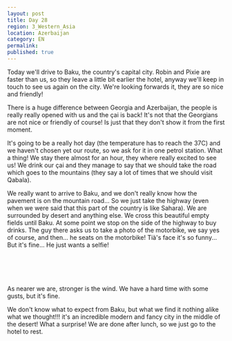 ```yaml
---
layout: post
title: Day 28
region: 3_Western_Asia
location: Azerbaijan
category: EN
permalink:
published: true
---
```


Today we'll drive to Baku, the country's capital city. Robin and Pixie are faster than us, so they leave a little bit earlier the hotel, anyway we'll keep in touch to see us again on the city. We're looking forwards it, they are so nice and friendly!

There is a huge difference between Georgia and Azerbaijan, the people is really really opened with us and the çai is back! It's not that the Georgians are not nice or friendly of course! Is just that they don't show it from the first moment.

It's going to be a really hot day (the temperature has to reach the 37C) and we haven't chosen yet our route, so we ask for it in one petrol station. What a thing! We stay there almost for an hour, they where really excited to see us! We drink our çai and they manage to say that we should take the road which goes to the mountains (they say a lot of times that we should visit Qabala).

We really want to arrive to Baku, and we don't really know how the pavement is on the mountain road... So we just take the highway (even when we were said that this part of the country is like Sahara). We are surrounded by desert and anything else. We cross this beautiful empty fields until Baku. At some point we stop on the side of the highway to buy drinks. The guy there asks us to take a photo of the motorbike, we say yes of course, and then... he seats on the motorbike! Tià's face it's so funny... But it's fine... He just wants a selfie!

<p><a
href="https://lh3.googleusercontent.com/ZAq3dPTtGcNTNBJKtRnp7f6-JHDI6brg4v_OWBo5mV6qFA0vMpcgBvMGWCmP1Wlz9JY6rYbQbYTGMCsAw0lv9rUfTxlJvbhqbzxBn4bh810sJuZ6JsnVgjIvJYsAJ0xAIi8LcRygyrbmB_Or5oInl2VQXdfGIlycAnNHKcI2DFfFwzEanX7WfERbHm3I5rVoUF7kAu_S9_mf8X0TAOOZyGsvuSxz6Yf91Me5EGMWVjN_WkdTJv_4iysBDh1mwfRsBfQXcdNTRzwwoF9kXNvjOKWOuzWJlmmTWzTDieNIhVGBCo4xmHQuONBFlYOq9WKhJYaOwNyUllAnUXXxNWRFrgbnY1Fn95vg6LF7XAszBvO5TrByjEYvvHqBHU2jzFva8FgfXxBhYArxXCHUgFaw6_wb-8L2O9mh4dD0zn6vojN3LucBowRjaLofNVHoj7LRnkghRVLRBWYz_GPaPGp7PTl1q6g6KTVqrQb92VfQVHyiy3DnIBEpFMhU0Vd4rR_rzNFyjyUIRqAgm5eHhaFQdskFCIq0hWfaaKBl2BTdTtK-aiJo1tkZarcXo1vQipgAdBlcHSCtJqQTi8wG_oCgKsh2aW1GKX4Vz4rNMMYfFtZspV92w3Si8xxjKFQECv_lQoacq779WNUidkxu-qreTsW0gSJccuTF6Q=w1059-h794-no"><img 
src="https://lh3.googleusercontent.com/ZAq3dPTtGcNTNBJKtRnp7f6-JHDI6brg4v_OWBo5mV6qFA0vMpcgBvMGWCmP1Wlz9JY6rYbQbYTGMCsAw0lv9rUfTxlJvbhqbzxBn4bh810sJuZ6JsnVgjIvJYsAJ0xAIi8LcRygyrbmB_Or5oInl2VQXdfGIlycAnNHKcI2DFfFwzEanX7WfERbHm3I5rVoUF7kAu_S9_mf8X0TAOOZyGsvuSxz6Yf91Me5EGMWVjN_WkdTJv_4iysBDh1mwfRsBfQXcdNTRzwwoF9kXNvjOKWOuzWJlmmTWzTDieNIhVGBCo4xmHQuONBFlYOq9WKhJYaOwNyUllAnUXXxNWRFrgbnY1Fn95vg6LF7XAszBvO5TrByjEYvvHqBHU2jzFva8FgfXxBhYArxXCHUgFaw6_wb-8L2O9mh4dD0zn6vojN3LucBowRjaLofNVHoj7LRnkghRVLRBWYz_GPaPGp7PTl1q6g6KTVqrQb92VfQVHyiy3DnIBEpFMhU0Vd4rR_rzNFyjyUIRqAgm5eHhaFQdskFCIq0hWfaaKBl2BTdTtK-aiJo1tkZarcXo1vQipgAdBlcHSCtJqQTi8wG_oCgKsh2aW1GKX4Vz4rNMMYfFtZspV92w3Si8xxjKFQECv_lQoacq779WNUidkxu-qreTsW0gSJccuTF6Q=w1059-h794-no" class="oversize" alt=""></a></p>

<p><a
href="https://lh3.googleusercontent.com/zlW-arhm4ryTNaPzu6nkPr2BNO7Ds2RwK_uD3CjFqmn2THX7947J6Bcsiskrq8cZMsaR7WZWHjrP7SUjFOhVkRXw-q9PPvhC9XVbo78ZCJtnhyYkO3jT8nVVGVGhqXC0wAeZZc0BWceqq1HVwRo1LBDwIbshRXP72Um9ObsosjGKiopVp1G5r8WVZy6djGx6YHmUvvsB-p12P1bnYDVCvTbMO5kkqfelCfzh8jWzOXoRlU5pWP3mpGRyETf7ACaOsD683BjtX1lKjcBGi09pM-6qJ7TRJprT5gTC8kCEXcyGCiDl4Fb0CmdXtm993qTJ6DqGv2ntNEShpku6rkmq1kiWZAYCD31RtpkD4W1osm4GcCqilTUMWfUOF_xVl69Nfo-jt68OhbZM4Ir0lReJnGYGef4RtVNTRAda0-xLyusGqZLq1BeacSDYynyY4NiyQm3YHZKRIgrgAlbME6CEUK0w-cMH2xw-4JLnY3mJ8AVuZ3zONuX3A39DC83YxS6yfR9FyEreyOS8n8jO2cuHsuDsGnDigl7hcylS9olOopeDj--fzyRvW-BxQhtrlb7DM3ZBc5QiJo4l7BMxjGeqAezKAgJi2pJHnk5RJ1WATFnJmMKD3AFq2rNjB4mowtTsQaNfBRG18Z_xws_qxpEe_QudbCXk4a43JQ=w1059-h794-no"><img 
src="https://lh3.googleusercontent.com/zlW-arhm4ryTNaPzu6nkPr2BNO7Ds2RwK_uD3CjFqmn2THX7947J6Bcsiskrq8cZMsaR7WZWHjrP7SUjFOhVkRXw-q9PPvhC9XVbo78ZCJtnhyYkO3jT8nVVGVGhqXC0wAeZZc0BWceqq1HVwRo1LBDwIbshRXP72Um9ObsosjGKiopVp1G5r8WVZy6djGx6YHmUvvsB-p12P1bnYDVCvTbMO5kkqfelCfzh8jWzOXoRlU5pWP3mpGRyETf7ACaOsD683BjtX1lKjcBGi09pM-6qJ7TRJprT5gTC8kCEXcyGCiDl4Fb0CmdXtm993qTJ6DqGv2ntNEShpku6rkmq1kiWZAYCD31RtpkD4W1osm4GcCqilTUMWfUOF_xVl69Nfo-jt68OhbZM4Ir0lReJnGYGef4RtVNTRAda0-xLyusGqZLq1BeacSDYynyY4NiyQm3YHZKRIgrgAlbME6CEUK0w-cMH2xw-4JLnY3mJ8AVuZ3zONuX3A39DC83YxS6yfR9FyEreyOS8n8jO2cuHsuDsGnDigl7hcylS9olOopeDj--fzyRvW-BxQhtrlb7DM3ZBc5QiJo4l7BMxjGeqAezKAgJi2pJHnk5RJ1WATFnJmMKD3AFq2rNjB4mowtTsQaNfBRG18Z_xws_qxpEe_QudbCXk4a43JQ=w1059-h794-no" class="oversize" alt=""></a></p>

<p><a
href="https://lh3.googleusercontent.com/kcXvUk7RUQLgYXMbb-BDBpkZk_fScvm-g2GtxicHWgTYxbiHwtTUyZtE-9Ipv_kt50to9zSwx6z0TaRLUOTNtJe_ZVwlHRVmkGd9mUQiQr1qlxFLvkAcerqqUu7Xac3tVA5ID-UxroDXQ7guXcH44vOfGKCx6XLP4BWRH3qI_4yGDfQE5xhuJaUX9pxvKEU1gnAODQm9jGkaZbHxhxhPFfk1R2fKmyUHN2TgO0p4KCXZLPMnKGTDQMwQOCi6MtN7fI2UIitTZR3cM8gcLn8BRsIv5bujMoHpVxoT9zh2jU223d2-eIgEVirZBmdpYtTJKR6XphnkYWB_Z-51aqiBhmPs1Gc8sCh_J_xAmFhyMoaEda-p8JUmI5cioVtlBLSCYw9e2BeTJL24D_e3DbReYjK2cF2ssL9S23F4uy72WvhCDMNF238wNG6zKMgGFmh9aWmdJkR9wR8v31T5HG3to29YUpEeQVXO9Xwle1qmwHyhtKMsi5F-4vBPnCVwFrA1Z2URze96kb2mrEg9iza6ARNtKpGamhN6TY8L0UB8M1g4hDDeG6CArdOjbii14ZhDql_w-9TeHiDYm5kr4UCMP0pKXrQSH43iBVV8uGgOG3x3-pxTKmCS3DoxOe5fmHwR3HzAe8-oXmfSFScmNl7nuZDeKXE5Yn7TgA=w845-h634-no"><img 
src="https://lh3.googleusercontent.com/kcXvUk7RUQLgYXMbb-BDBpkZk_fScvm-g2GtxicHWgTYxbiHwtTUyZtE-9Ipv_kt50to9zSwx6z0TaRLUOTNtJe_ZVwlHRVmkGd9mUQiQr1qlxFLvkAcerqqUu7Xac3tVA5ID-UxroDXQ7guXcH44vOfGKCx6XLP4BWRH3qI_4yGDfQE5xhuJaUX9pxvKEU1gnAODQm9jGkaZbHxhxhPFfk1R2fKmyUHN2TgO0p4KCXZLPMnKGTDQMwQOCi6MtN7fI2UIitTZR3cM8gcLn8BRsIv5bujMoHpVxoT9zh2jU223d2-eIgEVirZBmdpYtTJKR6XphnkYWB_Z-51aqiBhmPs1Gc8sCh_J_xAmFhyMoaEda-p8JUmI5cioVtlBLSCYw9e2BeTJL24D_e3DbReYjK2cF2ssL9S23F4uy72WvhCDMNF238wNG6zKMgGFmh9aWmdJkR9wR8v31T5HG3to29YUpEeQVXO9Xwle1qmwHyhtKMsi5F-4vBPnCVwFrA1Z2URze96kb2mrEg9iza6ARNtKpGamhN6TY8L0UB8M1g4hDDeG6CArdOjbii14ZhDql_w-9TeHiDYm5kr4UCMP0pKXrQSH43iBVV8uGgOG3x3-pxTKmCS3DoxOe5fmHwR3HzAe8-oXmfSFScmNl7nuZDeKXE5Yn7TgA=w845-h634-no" class="oversize" alt=""></a></p>

<p><a
href="https://lh3.googleusercontent.com/HJ2IbgW6ZmL3YaUEtGlWxtzwkSB-J2Z9cLhNo2s8tpSIL3dUQegFi5A34xA1Ff-rBz_hfgobxCna4vuq8Trp148TVv67taEfx7qI9IVBcGbUNedJ3pzcB1x1_X6Q1lRvWSD0vXBrWhRraoUJXxdfzUJzMt-szZ-sFcSura0nXdMuCX_3KcLvj4pPWLP-MJto6TaOnakxf6Mc8BwVP6zoi-tWY2De7d9l_UAtotYkAWgRoeePFCzc9sPUSamcBXSJ9TsIUbzWwWFYNFtCbhBAU5J2z2QHvGj523oqsAkdbRWSSdr3A-f6muk3RuDVxxAc5Bh1D5y1Wd0BpgJwnDyPXlQDwOFiNI0zVukpa52M8TDghY8sudDW_BH9Gj4sMqeiQ3DkEtcrDoE-HwbQo8s7nQLEFlBpvFAcl5_bPnoYaqTEqaYrUruSGWPfHmMwcoDkZgMMU1mG7GUvBEW8jv1t1jhB7dqzBzKHaotn7r6gzFawgww3LTjZQdo_ajPG4DBxalwfdRSNHzn_7lrtVIy2WkiPmzo91HCOfIok1AOertE_pvn4vcH_9Sw3aCQcCjj_7tn5REFCJ41IQTqRXaHoWRreN8A16pGpXCUkbgmylSd6Gy-8bOaSjYUqjpNakhPkDWGBxSK-EKdwXSJHJYGi9GGSL1-hDb6Ezg=w1059-h794-no"><img 
src="https://lh3.googleusercontent.com/HJ2IbgW6ZmL3YaUEtGlWxtzwkSB-J2Z9cLhNo2s8tpSIL3dUQegFi5A34xA1Ff-rBz_hfgobxCna4vuq8Trp148TVv67taEfx7qI9IVBcGbUNedJ3pzcB1x1_X6Q1lRvWSD0vXBrWhRraoUJXxdfzUJzMt-szZ-sFcSura0nXdMuCX_3KcLvj4pPWLP-MJto6TaOnakxf6Mc8BwVP6zoi-tWY2De7d9l_UAtotYkAWgRoeePFCzc9sPUSamcBXSJ9TsIUbzWwWFYNFtCbhBAU5J2z2QHvGj523oqsAkdbRWSSdr3A-f6muk3RuDVxxAc5Bh1D5y1Wd0BpgJwnDyPXlQDwOFiNI0zVukpa52M8TDghY8sudDW_BH9Gj4sMqeiQ3DkEtcrDoE-HwbQo8s7nQLEFlBpvFAcl5_bPnoYaqTEqaYrUruSGWPfHmMwcoDkZgMMU1mG7GUvBEW8jv1t1jhB7dqzBzKHaotn7r6gzFawgww3LTjZQdo_ajPG4DBxalwfdRSNHzn_7lrtVIy2WkiPmzo91HCOfIok1AOertE_pvn4vcH_9Sw3aCQcCjj_7tn5REFCJ41IQTqRXaHoWRreN8A16pGpXCUkbgmylSd6Gy-8bOaSjYUqjpNakhPkDWGBxSK-EKdwXSJHJYGi9GGSL1-hDb6Ezg=w1059-h794-no" class="oversize" alt=""></a></p>

<p><a
href="https://lh3.googleusercontent.com/geIQ7VjHlCOzPOHXXoXnoyvnEsn8YLYapmoJ9sGozH8TMzB0C2syGPuK1a2yukd8ZGQRYAhcQEFmtfCeCGKmpjZLOmuC6ENSauHWc5FvNdMzwCnC972VYEWo3_QcCu8GXDpLfxvtgREt317TTZxbF_o1v-TzmUG4zG2QX_xJ7WU51HSnrWRY6wTeIWi7t6Ep2jvlhGAANp3lE327uxL7Yl_QHszV2Jn3YXyWx0U90Xylt0br8ufzmi6oMreKr46CrwN_KWLzp_9cy72YIC-jsdLbPx5QsysSN8DmZayiIePvvwLgvu6vsl7j_LWZOetgwPp2VMYRnKmQk7j_tb-Ph1A9txDj3YEkp_ZxP_Kem4G1fQokbXeF0wKVx1v2xwkYUgR4Ssifhi11YCSejHU-toVOIMdPAcoNLu88djKh6dFJgQE7FNwdnIhybSNd0cvHqAJbeygyANoKHi1tufaU3vEtE41geprKiUzMnt77_NszGKlNbKYdFIJwm_6onE48ST4DRWa4VZXcOQxg8JU5UVEJYrGRN7C1B5P7GP7rdNCxizz8LWk6NxmF3ZNFrnVTHQxT3OUVKonh9N-Lhf6iOdosWaC6wzd7T62fJlMKjjab2lrT9S9UISTcwTqQUiaAZ7iHxc5q3bYtf6aOxmdf13Gm3rGU8H8p4Q=w1059-h794-no"><img 
src="https://lh3.googleusercontent.com/geIQ7VjHlCOzPOHXXoXnoyvnEsn8YLYapmoJ9sGozH8TMzB0C2syGPuK1a2yukd8ZGQRYAhcQEFmtfCeCGKmpjZLOmuC6ENSauHWc5FvNdMzwCnC972VYEWo3_QcCu8GXDpLfxvtgREt317TTZxbF_o1v-TzmUG4zG2QX_xJ7WU51HSnrWRY6wTeIWi7t6Ep2jvlhGAANp3lE327uxL7Yl_QHszV2Jn3YXyWx0U90Xylt0br8ufzmi6oMreKr46CrwN_KWLzp_9cy72YIC-jsdLbPx5QsysSN8DmZayiIePvvwLgvu6vsl7j_LWZOetgwPp2VMYRnKmQk7j_tb-Ph1A9txDj3YEkp_ZxP_Kem4G1fQokbXeF0wKVx1v2xwkYUgR4Ssifhi11YCSejHU-toVOIMdPAcoNLu88djKh6dFJgQE7FNwdnIhybSNd0cvHqAJbeygyANoKHi1tufaU3vEtE41geprKiUzMnt77_NszGKlNbKYdFIJwm_6onE48ST4DRWa4VZXcOQxg8JU5UVEJYrGRN7C1B5P7GP7rdNCxizz8LWk6NxmF3ZNFrnVTHQxT3OUVKonh9N-Lhf6iOdosWaC6wzd7T62fJlMKjjab2lrT9S9UISTcwTqQUiaAZ7iHxc5q3bYtf6aOxmdf13Gm3rGU8H8p4Q=w1059-h794-no" class="oversize" alt=""></a></p>

As nearer we are, stronger is the wind. We have a hard time with some gusts, but it's fine.

We don't know what to expect from Baku, but what we find it nothing alike what we thought!!! it's an incredible modern and fancy city in the middle of the desert! What a surprise! We are done after lunch, so we just go to the hotel to rest.



